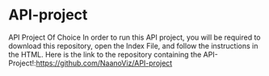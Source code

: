 # API-project
API Project Of Choice
In order to run this API project, you will be required to download this repository, open the Index File, and follow the instructions in the HTML.
Here is the link to the repository containing the API-Project!:https://github.com/NaanoViz/API-project